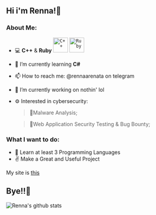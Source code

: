 ## Hi i'm Renna!🦌

### About Me:
- 💻 **C++** & **Ruby** <code><img src="https://github.com/abranhe/programming-languages-logos/blob/master/src/cpp/cpp_48x48.png" alt="C++" width="40" height="40" /></code>&nbsp;<code><img src="https://camo.githubusercontent.com/e6e2a1af3cd8afe9483f1e5ca1795ee6de67abaa298834c6ec75d0e384f88fc9/68747470733a2f2f63646e2e6a7364656c6976722e6e65742f6e706d2f4070726f6772616d6d696e672d6c616e6775616765732d6c6f676f732f7275627940302e302e302f727562795f323536783235362e706e67" alt="Ruby" width="40" heigh="40" /></code>
- 🌱 I’m currently learning **C#**
- 📫 How to reach me: @rennaarenata on telegram
- 🔭 I’m currently working on nothin' lol
- ⚙  Interested in cybersecurity:  
  > 👾Malware Analysis;
  
  > 🔺Web Application Security Testing & Bug Bounty;

    <p align="left">
    
    </p>

### What I want to do:
- 📑 Learn at least 3 Programming Languages
- ✌ Make a Great and Useful Project


My site is [this](https://rennaarenata.github.io)

## Bye!!👋


![Renna's github stats](https://github-readme-stats.vercel.app/api?username=RENNAARENATA&show_icons=true&count_private=true&theme=react)
